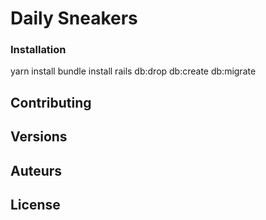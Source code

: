 # Daily Sneakers


### Installation
yarn install
bundle install
rails db:drop db:create db:migrate
## Contributing

## Versions

## Auteurs

## License
